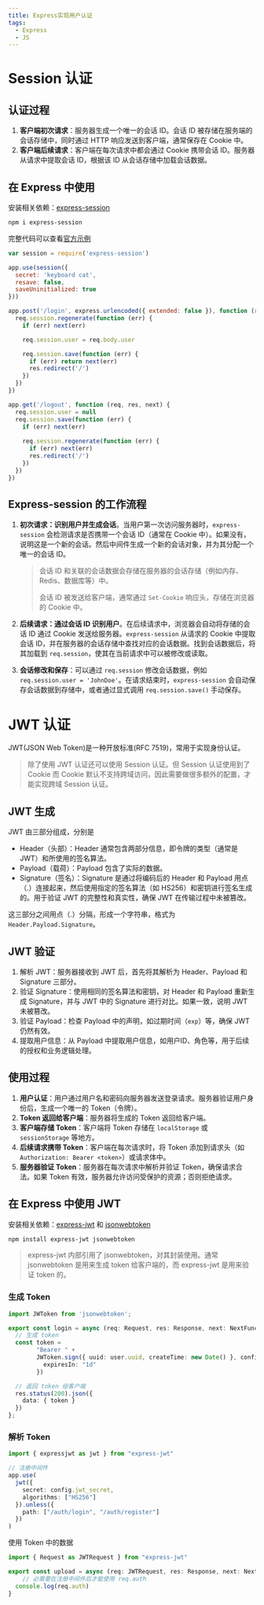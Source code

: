 ```yaml
---
title: Express实现用户认证
tags:
  - Express
  - JS
---
```


# Session 认证

## 认证过程

1. **客户端初次请求**：服务器生成一个唯一的会话 ID。会话 ID 被存储在服务端的会话存储中，同时通过 HTTP 响应发送到客户端，通常保存在 Cookie 中。
2. **客户端后续请求**：客户端在每次请求中都会通过 Cookie 携带会话 ID。服务器从请求中提取会话 ID，根据该 ID 从会话存储中加载会话数据。

## 在 Express 中使用

安装相关依赖：[express-session](https://www.npmjs.com/package/express-session)

```bash
npm i express-session
```

完整代码可以查看[官方示例](https://github.com/expressjs/session?tab=readme-ov-file#examples)

```js
var session = require('express-session')

app.use(session({
  secret: 'keyboard cat',
  resave: false,
  saveUninitialized: true
}))

app.post('/login', express.urlencoded({ extended: false }), function (req, res) {
  req.session.regenerate(function (err) {
    if (err) next(err)

    req.session.user = req.body.user

    req.session.save(function (err) {
      if (err) return next(err)
      res.redirect('/')
    })
  })
})

app.get('/logout', function (req, res, next) {
  req.session.user = null
  req.session.save(function (err) {
    if (err) next(err)
    
    req.session.regenerate(function (err) {
      if (err) next(err)
      res.redirect('/')
    })
  })
})
```

## Express-session 的工作流程

1. **初次请求：识别用户并生成会话**。当用户第一次访问服务器时，`express-session` 会检测请求是否携带一个会话 ID（通常在 Cookie 中）。如果没有，说明这是一个新的会话。然后中间件生成一个新的会话对象，并为其分配一个唯一的会话 ID。

   > 会话 ID 和关联的会话数据会存储在服务器的会话存储（例如内存、Redis、数据库等）中。
   >
   > 会话 ID 被发送给客户端，通常通过 `Set-Cookie` 响应头，存储在浏览器的 Cookie 中。

2. **后续请求：通过会话 ID 识别用户**。在后续请求中，浏览器会自动将存储的会话 ID 通过 Cookie 发送给服务器。`express-session` 从请求的 Cookie 中提取会话 ID，并在服务器的会话存储中查找对应的会话数据。找到会话数据后，将其加载到 `req.session`，使其在当前请求中可以被修改或读取。

3. **会话修改和保存**：可以通过 `req.session` 修改会话数据，例如 `req.session.user = 'JohnDoe'`。在请求结束时，`express-session` 会自动保存会话数据到存储中，或者通过显式调用 `req.session.save()` 手动保存。

# JWT 认证

JWT(JSON Web Token)是一种开放标准(RFC 7519)，常用于实现身份认证。

> 除了使用 JWT 认证还可以使用 Session 认证。但 Session 认证使用到了 Cookie 而 Cookie 默认不支持跨域访问，因此需要做很多额外的配置，才能实现跨域 Session 认证。

## JWT 生成

JWT 由三部分组成，分别是

- Header（头部）：Header 通常包含两部分信息，即令牌的类型（通常是 JWT）和所使用的签名算法。
- Payload（载荷）：Payload 包含了实际的数据。
- Signature（签名）：Signature 是通过将编码后的 Header 和 Payload 用点（.）连接起来，然后使用指定的签名算法（如 HS256）和密钥进行签名生成的。用于验证 JWT 的完整性和真实性，确保 JWT 在传输过程中未被篡改。

这三部分之间用点（.）分隔，形成一个字符串，格式为 `Header.Payload.Signature`。

## JWT 验证

1. 解析 JWT：服务器接收到 JWT 后，首先将其解析为 Header、Payload 和 Signature 三部分。
2. 验证 Signature：使用相同的签名算法和密钥，对 Header 和 Payload 重新生成 Signature，并与 JWT 中的 Signature 进行对比。如果一致，说明 JWT 未被篡改。
3. 验证 Payload：检查 Payload 中的声明，如过期时间（`exp`）等，确保 JWT 仍然有效。
4. 提取用户信息：从 Payload 中提取用户信息，如用户ID、角色等，用于后续的授权和业务逻辑处理。

## 使用过程

1. **用户认证**：用户通过用户名和密码向服务器发送登录请求。服务器验证用户身份后，生成一个唯一的 Token（令牌）。
2. **Token 返回给客户端**：服务器将生成的 Token 返回给客户端。
3. **客户端存储 Token**：客户端将 Token 存储在 `localStorage` 或 `sessionStorage` 等地方。
4. **后续请求携带 Token**：客户端在每次请求时，将 Token 添加到请求头（如 `Authorization: Bearer <token>`）或请求体中。
5. **服务器验证 Token**：服务器在每次请求中解析并验证 Token，确保请求合法。如果 Token 有效，服务器允许访问受保护的资源；否则拒绝请求。

## 在 Express 中使用 JWT

安装相关依赖：[express-jwt](https://github.com/auth0/express-jwt) 和 [jsonwebtoken](https://github.com/auth0/node-jsonwebtoken)

```bash
npm install express-jwt jsonwebtoken
```

> express-jwt 内部引用了 jsonwebtoken，对其封装使用。通常 jsonwebtoken 是用来生成 token 给客户端的，而 express-jwt 是用来验证 token 的。

### 生成 Token

```ts
import JWToken from 'jsonwebtoken';

export const login = async (req: Request, res: Response, next: NextFunction) => {
  // 生成 token
  const token =
        "Bearer " +
        JWToken.sign({ uuid: user.uuid, createTime: new Date() }, config.jwt_secret, {
          expiresIn: "1d"
        })

  // 返回 token 给客户端
  res.status(200).json({
    data: { token }
  })
};
```

### 解析 Token

```ts
import { expressjwt as jwt } from "express-jwt"

// 注册中间件
app.use(
  jwt({ 
    secret: config.jwt_secret, 
    algorithms: ["HS256"] 
  }).unless({ 
    path: ["/auth/login", "/auth/register"] 
  })
)
```

使用 Token 中的数据

```ts
import { Request as JWTRequest } from "express-jwt"

export const upload = async (req: JWTRequest, res: Response, next: NextFunction) => {
	// 必需要在注册中间件后才能使用 req.auth
  console.log(req.auth)
}
```


